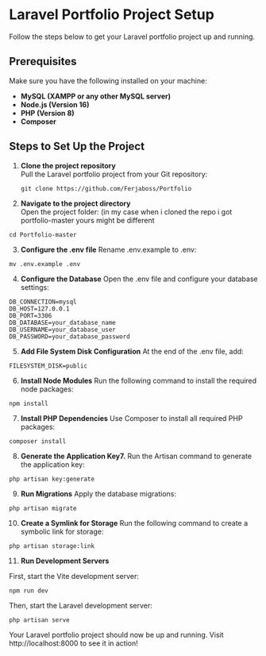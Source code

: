# Laravel Portfolio Project Setup

Follow the steps below to get your Laravel portfolio project up and running.

## Prerequisites

Make sure you have the following installed on your machine:

- **MySQL (XAMPP or any other MySQL server)**
- **Node.js (Version 16)**
- **PHP (Version 8)**
- **Composer**

## Steps to Set Up the Project

1. **Clone the project repository**  
   Pull the Laravel portfolio project from your Git repository:
   ```
   git clone https://github.com/Ferjaboss/Portfolio
   ``` 
2. **Navigate to the project directory**  
Open the project folder: (in my case when i cloned the repo i got portfolio-master yours might be different 

```
cd Portfolio-master
```

3. **Configure the .env file**
Rename .env.example to .env:

```
mv .env.example .env
```

4. **Configure the Database**
Open the .env file and configure your database settings:

```
DB_CONNECTION=mysql
DB_HOST=127.0.0.1
DB_PORT=3306
DB_DATABASE=your_database_name
DB_USERNAME=your_database_user
DB_PASSWORD=your_database_password
```

5. **Add File System Disk Configuration**
At the end of the .env file, add:

```
FILESYSTEM_DISK=public
```

6. **Install Node Modules**
Run the following command to install the required node packages:

```
npm install
```

7. **Install PHP Dependencies**
Use Composer to install all required PHP packages:

```
composer install
```

8. **Generate the Application Key7.**
Run the Artisan command to generate the application key:

```
php artisan key:generate
```

9. **Run Migrations**
Apply the database migrations:

```
php artisan migrate
```

10. **Create a Symlink for Storage**
Run the following command to create a symbolic link for storage:

```
php artisan storage:link
```

11. **Run Development Servers**

First, start the Vite development server:
```
npm run dev
```
Then, start the Laravel development server:
```
php artisan serve
```
Your Laravel portfolio project should now be up and running. Visit http://localhost:8000 to see it in action!
